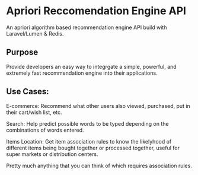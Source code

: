 # Apriori Reccomendation Engine API

An apriori algorithm based recommendation engine API build with Laravel/Lumen &amp; Redis.

## Purpose

Provide developers an easy way to integrgate a simple, powerful, and extremely fast recommendation engine into their applications.

## Use Cases:

E-commerce: Recommend what other users also viewed, purchased, put in their cart/wish list, etc. <br />

Search: Help predict possible words to be typed depending on the combinations of words entered.  <br />

Items Location: Get item association rules to know the likelyhood of different items being bought together or processed together, useful for super markets or distribution centers. <br />

Pretty much anything that you can think of which requires association rules.

